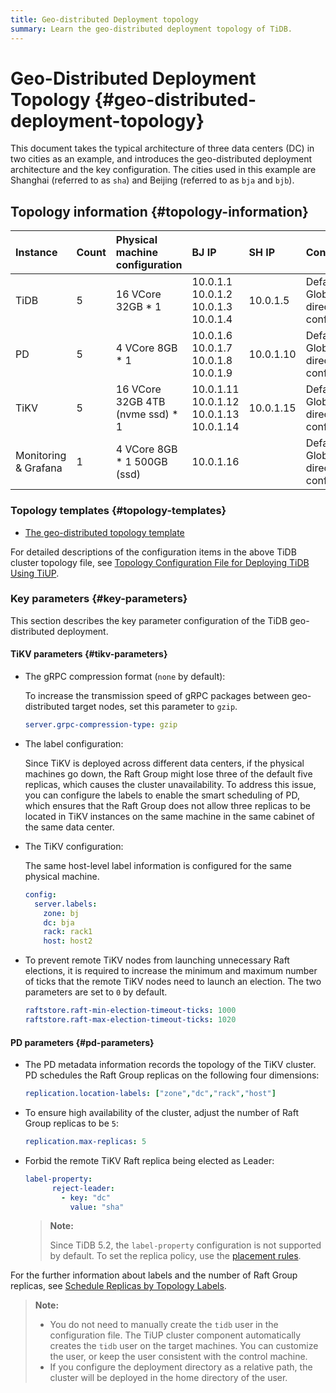```yaml
---
title: Geo-distributed Deployment topology
summary: Learn the geo-distributed deployment topology of TiDB.
---
```


# Geo-Distributed Deployment Topology {#geo-distributed-deployment-topology}

This document takes the typical architecture of three data centers (DC) in two cities as an example, and introduces the geo-distributed deployment architecture and the key configuration. The cities used in this example are Shanghai (referred to as `sha`) and Beijing (referred to as `bja` and `bjb`).

## Topology information {#topology-information}

| Instance                  | Count | Physical machine configuration   | BJ IP                                                     | SH IP     | Configuration                                     |
| :------------------------ | :---- | :------------------------------- | :-------------------------------------------------------- | :-------- | :------------------------------------------------ |
| TiDB                      | 5     | 16 VCore 32GB * 1                | 10.0.1.1 <br/> 10.0.1.2 <br/> 10.0.1.3 <br/> 10.0.1.4     | 10.0.1.5  | Default port <br/> Global directory configuration |
| PD                        | 5     | 4 VCore 8GB * 1                  | 10.0.1.6 <br/> 10.0.1.7 <br/> 10.0.1.8 <br/> 10.0.1.9     | 10.0.1.10 | Default port <br/> Global directory configuration |
| TiKV                      | 5     | 16 VCore 32GB 4TB (nvme ssd) * 1 | 10.0.1.11 <br/> 10.0.1.12 <br/> 10.0.1.13 <br/> 10.0.1.14 | 10.0.1.15 | Default port <br/> Global directory configuration |
| Monitoring &#x26; Grafana | 1     | 4 VCore 8GB * 1 500GB (ssd)      | 10.0.1.16                                                 |           | Default port <br/> Global directory configuration |

### Topology templates {#topology-templates}

-   [The geo-distributed topology template](https://github.com/pingcap/docs/blob/master/config-templates/geo-redundancy-deployment.yaml)

For detailed descriptions of the configuration items in the above TiDB cluster topology file, see [Topology Configuration File for Deploying TiDB Using TiUP](/tiup/tiup-cluster-topology-reference.md).

### Key parameters {#key-parameters}

This section describes the key parameter configuration of the TiDB geo-distributed deployment.

#### TiKV parameters {#tikv-parameters}

-   The gRPC compression format (`none` by default):

    To increase the transmission speed of gRPC packages between geo-distributed target nodes, set this parameter to `gzip`.

    ```yaml
    server.grpc-compression-type: gzip
    ```

-   The label configuration:

    Since TiKV is deployed across different data centers, if the physical machines go down, the Raft Group might lose three of the default five replicas, which causes the cluster unavailability. To address this issue, you can configure the labels to enable the smart scheduling of PD, which ensures that the Raft Group does not allow three replicas to be located in TiKV instances on the same machine in the same cabinet of the same data center.

-   The TiKV configuration:

    The same host-level label information is configured for the same physical machine.

    ```yaml
    config:
      server.labels:
        zone: bj
        dc: bja
        rack: rack1
        host: host2
    ```

-   To prevent remote TiKV nodes from launching unnecessary Raft elections, it is required to increase the minimum and maximum number of ticks that the remote TiKV nodes need to launch an election. The two parameters are set to `0` by default.

    ```yaml
    raftstore.raft-min-election-timeout-ticks: 1000
    raftstore.raft-max-election-timeout-ticks: 1020
    ```

#### PD parameters {#pd-parameters}

-   The PD metadata information records the topology of the TiKV cluster. PD schedules the Raft Group replicas on the following four dimensions:

    ```yaml
    replication.location-labels: ["zone","dc","rack","host"]
    ```

-   To ensure high availability of the cluster, adjust the number of Raft Group replicas to be `5`:

    ```yaml
    replication.max-replicas: 5
    ```

-   Forbid the remote TiKV Raft replica being elected as Leader:

    ```yaml
    label-property:
          reject-leader:
            - key: "dc"
              value: "sha"
    ```

    > **Note:**
    >
    > Since TiDB 5.2, the `label-property` configuration is not supported by default. To set the replica policy, use the [placement rules](/configure-placement-rules.md).

For the further information about labels and the number of Raft Group replicas, see [Schedule Replicas by Topology Labels](/schedule-replicas-by-topology-labels.md).

> **Note:**
>
> -   You do not need to manually create the `tidb` user in the configuration file. The TiUP cluster component automatically creates the `tidb` user on the target machines. You can customize the user, or keep the user consistent with the control machine.
> -   If you configure the deployment directory as a relative path, the cluster will be deployed in the home directory of the user.
